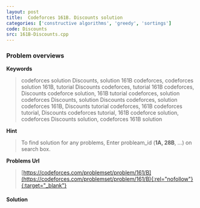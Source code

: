 ```yaml
---
layout: post
title:  Codeforces 161B. Discounts solution
categories: ['constructive algorithms', 'greedy', 'sortings']
code: Discounts
src: 161B-Discounts.cpp
---
```

### **Problem overviews**

**Keywords**
> codeforces solution Discounts, solution 161B codeforces, codeforces solution 161B, tutorial Discounts codeforces, tutorial 161B codeforces, Discounts codeforce solution, 161B tutorial codeforces, solution codeforces Discounts, solution Discounts codeforces, solution codeforces 161B, Discounts tutorial codeforces, 161B codeforces tutorial, Discounts codeforces tutorial, 161B codeforce solution, codeforces Discounts solution, codeforces 161B solution

**Hint**
> To find solution for any problems, Enter probleam_id (**1A, 28B**, ...) on search box. 

**Problems Url**
> [https://codeforces.com/problemset/problem/161/B](https://codeforces.com/problemset/problem/161/B){:rel="nofollow"}{:target="_blank"}

#### **Solution**



